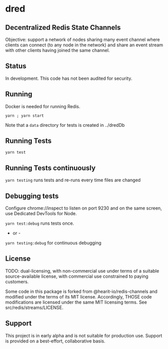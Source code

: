 # dred
## Decentralized Redis State Channels

Objective: support a network of nodes sharing many event channel where clients can connect (to any node in the network) and share an event stream with other clients having joined the same channel.

## Status

In development.  This code has not been audited for security.

## Running

Docker is needed for running Redis.

`yarn ; yarn start`

Note that a `data` directory for tests is created in 
   ../dredDb

## Running Tests

`yarn test`

## Running Tests continuously

`yarn testing` runs tests and re-runs every time files are changed

## Debugging tests

Configure chrome://inspect to listen on port 9230 and on the same screen, use Dedicated DevTools for Node.

`yarn test:debug` runs tests once.  

- or -

`yarn testing:debug` for continuous debugging

## License

TODO: dual-licensing, with non-commercial use under terms of a suitable source-available license, with commercial use constrained to paying customers.  

Some code in this package is forked from @hearit-io/redis-channels and modified under the terms of its MIT license.  Accordingly, THOSE code modifications are licensed under the same MIT licensing terms.  See src/redis/streams/LICENSE.

## Support

This project is in early alpha and is not suitable for production use.  Support is provided on a best-effort, collaborative basis.


